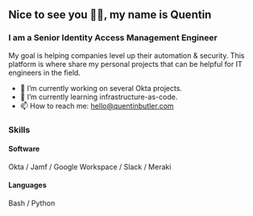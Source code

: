 ## Nice to see you 👋🏽, my name is Quentin
### I am a Senior Identity Access Management Engineer
My goal is helping companies level up their automation & security. This platform is where share my personal projects that can be helpful for IT engineers in the field.

- 🔭 I’m currently working on several Okta projects.  
- 🌱 I’m currently learning infrastructure-as-code.  
- 📫 How to reach me: hello@quentinbutler.com 


### Skills

#### Software

Okta / Jamf / Google Workspace / Slack / Meraki

#### Languages

Bash / Python 


<!---
quentinbutler/quentinbutler is a ✨ special ✨ repository because its `README.md` (this file) appears on your GitHub profile.
You can click the Preview link to take a look at your changes.
--->
